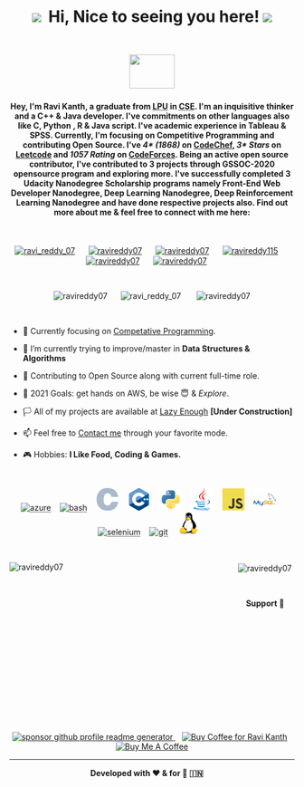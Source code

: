 <h1 align="center"><img src="https://emojis.slackmojis.com/emojis/images/1531849430/4246/blob-sunglasses.gif?1531849430" width="30"/>&nbsp; Hi, Nice to seeing you here! <img src="https://raw.githubusercontent.com/ravireddy07/ravireddy07/master/res/wave.gif" width="30px"></h1>

<br/>

<p align="center"> <img src="https://media.giphy.com/media/WUlplcMpOCEmTGBtBW/giphy.gif" width="80" height="60"></p>

<h4 align="center">Hey, I'm Ravi Kanth, a graduate from <abbr title="Lovely Professional University">LPU</abbr> in <abbr title="Computer Science Engineering">CSE</abbr>.
I'm an inquisitive thinker and a C++ & Java developer. I've commitments on other languages also like C, Python , R & Java script. I've academic experience in Tableau & SPSS. Currently, I'm focusing on Competitive Programming and contributing Open Source. I've <em>4* (1868)</em> on <a href="https://www.codechef.com/users/ravireddy115/" target="blank">CodeChef</a>, <em>3* Stars</em> on <a href="https://leetcode.com/ravireddy07/" target="blank">Leetcode</a> and <em>1057 Rating</em> on <a href="https://codeforces.com/profile/ravireddy07" target="blank">CodeForces</a>. Being an active open source contributor, I've contributed to 3 projects through GSSOC-2020 opensource program and exploring more. I've successfully completed 3 Udacity Nanodegree Scholarship programs namely Front-End Web Developer Nanodegree, Deep Learning Nanodegree, Deep Reinforcement Learning Nanodegree and have done respective projects also. Find out more about me & feel free to connect with me here: </h4>

<br/>

<p align="center">
<a href="https://twitter.com/ravi_reddy_07" target="blank"><img align="center" src="https://cdn.jsdelivr.net/npm/simple-icons@3.0.1/icons/twitter.svg" alt="ravi_reddy_07" height="30" width="30" /></a>&nbsp;&nbsp;&nbsp;&nbsp;&nbsp;
<a href="https://linkedin.com/in/ravireddy07" target="blank"><img align="center" src="https://cdn.jsdelivr.net/npm/simple-icons@3.0.1/icons/linkedin.svg" alt="ravireddy07" height="30" width="30" /></a>&nbsp;&nbsp;&nbsp;&nbsp;&nbsp;
<a href="https://instagram.com/ravi_reddy_07" target="blank"><img align="center" src="https://cdn.jsdelivr.net/npm/simple-icons@3.0.1/icons/instagram.svg" alt="ravireddy07" height="30" width="30" /></a>&nbsp;&nbsp;&nbsp;&nbsp;&nbsp;
<a href="https://www.codechef.com/users/ravireddy115" target="blank"><img align="center" src="https://cdn.jsdelivr.net/npm/simple-icons@3.1.0/icons/codechef.svg" alt="ravireddy115" height="30" width="30" /></a>&nbsp;&nbsp;&nbsp;&nbsp;&nbsp;
<a href="https://codeforces.com/profile/ravireddy07" target="blank"><img align="center" src="https://cdn.jsdelivr.net/npm/simple-icons@3.1.0/icons/codeforces.svg" alt="ravireddy07" height="30" width="30" /></a>&nbsp;&nbsp;&nbsp;&nbsp;&nbsp;
<a href="https://www.leetcode.com/ravireddy07" target="blank"><img align="center" src="https://cdn.jsdelivr.net/npm/simple-icons@3.0.1/icons/leetcode.svg" alt="ravireddy07" height="30" width="30" /></a>&nbsp;&nbsp;&nbsp;&nbsp;&nbsp;
</p>

<br/>

<p align="center"> <img src="https://komarev.com/ghpvc/?username=ravireddy07" alt="ravireddy07" />&nbsp;&nbsp;&nbsp;&nbsp;&nbsp;
<img src="https://img.shields.io/twitter/follow/ravi_reddy_07?color=1DA1F2&logo=twitter&style=flat-square" alt="ravi_reddy_07" /> &nbsp;&nbsp;&nbsp;&nbsp;&nbsp;
<img src="https://img.shields.io/github/followers/ravireddy07?color=1DA1F2&logo=github&style=flat-square" alt="ravireddy07" /> </p>
<br/>

- 🔭 Currently focusing on [Competative Programming](https://github.com/ravireddy07/cpp-book).

- 🌱 I’m currently trying to improve/master in **Data Structures & Algorithms**

- 📌 Contributing to Open Source along with current full-time role.

- 🎯 2021 Goals: get hands on AWS, be wise 😇 & *Explore*.

- 🏳 All of my projects are available at [Lazy Enough](ravireddy07.github.io) **[Under Construction]**

- 📫 Feel free to [Contact me](https://linktr.ee/ravireddy07) through your favorite mode.

- 🎮 Hobbies: **I Like Food, Coding & Games.**

  <br/>

<p align="center">
<abbr title="Azure"><img src="https://www.vectorlogo.zone/logos/microsoft_azure/microsoft_azure-icon.svg" alt="azure" width="40" height="40"/></abbr>&nbsp;&nbsp;&nbsp;
<abbr title="Bash"><img src="https://www.vectorlogo.zone/logos/gnu_bash/gnu_bash-icon.svg" alt="bash" width="40" height="40"/></abbr>&nbsp;&nbsp;&nbsp;
<abbr title="C"><img src="https://raw.githubusercontent.com/devicons/devicon/master/icons/c/c-original.svg" alt="c" width="40" height="40"/></abbr>&nbsp;&nbsp;&nbsp;
<abbr title="C++"><img src="https://raw.githubusercontent.com/devicons/devicon/master/icons/cplusplus/cplusplus-original.svg" alt="cplusplus" width="40" height="40"/></abbr>&nbsp;&nbsp;&nbsp;
<abbr title="Python"><img src="https://raw.githubusercontent.com/devicons/devicon/master/icons/python/python-original.svg" alt="python" width="40" height="40"/></abbr>&nbsp;&nbsp;&nbsp;
<abbr title="Java"><img src="https://raw.githubusercontent.com/devicons/devicon/master/icons/java/java-original.svg" alt="java" width="40" height="40"/></abbr>&nbsp;&nbsp;&nbsp;
<abbr title="Javascript"><img src="https://raw.githubusercontent.com/devicons/devicon/master/icons/javascript/javascript-original.svg" alt="javascript" width="40" height="40"/></abbr>&nbsp;&nbsp;&nbsp;
<abbr title="MySQL"><img src="https://raw.githubusercontent.com/devicons/devicon/master/icons/mysql/mysql-original-wordmark.svg" alt="mysql" width="40" height="40"/></abbr>&nbsp;&nbsp;&nbsp;
<abbr title="Selenium"><img src="https://raw.githubusercontent.com/detain/svg-logos/780f25886640cef088af994181646db2f6b1a3f8/svg/selenium-logo.svg" alt="selenium" width="40" height="40"/></abbr>&nbsp;&nbsp;&nbsp;
<abbr title="Git"><img src="https://www.vectorlogo.zone/logos/git-scm/git-scm-icon.svg" alt="git" width="40" height="40"/></abbr>&nbsp;&nbsp;&nbsp;
<abbr title="Linux"><img src="https://raw.githubusercontent.com/devicons/devicon/master/icons/linux/linux-original.svg" alt="linux" width="40" height="40"/></abbr>&nbsp;&nbsp;&nbsp;
</p>

<br/>

<p><img align="left" width="400" height="300" src="https://github-readme-stats.vercel.app/api/top-langs/?username=ravireddy07&layout=compact&hide=html" alt="ravireddy07" /></p>
<p>&nbsp;<img align="center" width="400" height="300" src="https://github-readme-stats.vercel.app/api?username=ravireddy07&show_icons=true&theme=merko" alt="ravireddy07" /></p>

<br/>

<p align="center"> <b>Support 🙏</b></p>

<p align="center">
<a href="https://www.paypal.me/ravireddy07"><img src="https://ionicabizau.github.io/badges/paypal.svg" alt="sponsor github profile readme generator"/> </a>&nbsp;&nbsp;
<a href='https://ko-fi.com/ravireddy07' target='_blank'><img height='23' width="100" src='https://cdn.ko-fi.com/cdn/kofi3.png?v=2' alt='Buy Coffee for Ravi Kanth' /></a>&nbsp;&nbsp;
<a href="https://www.buymeacoffee.com/ravireddy07" target="_blank"><img src="https://cdn.buymeacoffee.com/buttons/default-orange.png" alt="Buy Me A Coffee" height="23" width="100" style="border-radius:2px" /> </a>
</p>

<hr>
<p align="center">
<b>Developed with ❤️ & for 💩 🇮🇳 </b><img src="https://cultofthepartyparrot.com/parrots/hd/dealwithitnowparrot.gif" width="15" height="15"/>
</p>
